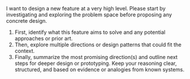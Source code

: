 I want to design a new feature at a very high level.
Please start by investigating and exploring the problem space before proposing any concrete design.
1. First, identify what this feature aims to solve and any potential approaches or prior art.
2. Then, explore multiple directions or design patterns that could fit the context.
3. Finally, summarize the most promising direction(s) and outline next steps for deeper design or prototyping.
Keep your reasoning clear, structured, and based on evidence or analogies from known systems.